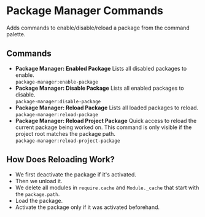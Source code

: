Package Manager Commands
========================

Adds commands to enable/disable/reload a package from the command palette.

Commands
--------

* **Package Manager: Enabled Package**
  Lists all disabled packages to enable.  
  `package-manager:enable-package`
* **Package Manager: Disable Package**
  Lists all enabled packages to disable.  
  `package-manager:disable-package`
* **Package Manager: Reload Package**
  Lists all loaded packages to reload.  
  `package-manager:reload-package`
* **Package Manager: Reload Project Package**
  Quick access to reload the current package being worked on. This command is only visible if the project root matches the package path.  
  `package-manager:reload-project-package`

How Does Reloading Work?
------------------------

* We first deactivate the package if it's activated.
* Then we unload it.
* We delete all modules in `require.cache` and `Module._cache` that start with the `package.path`.
* Load the package.
* Activate the package only if it was activated beforehand.
